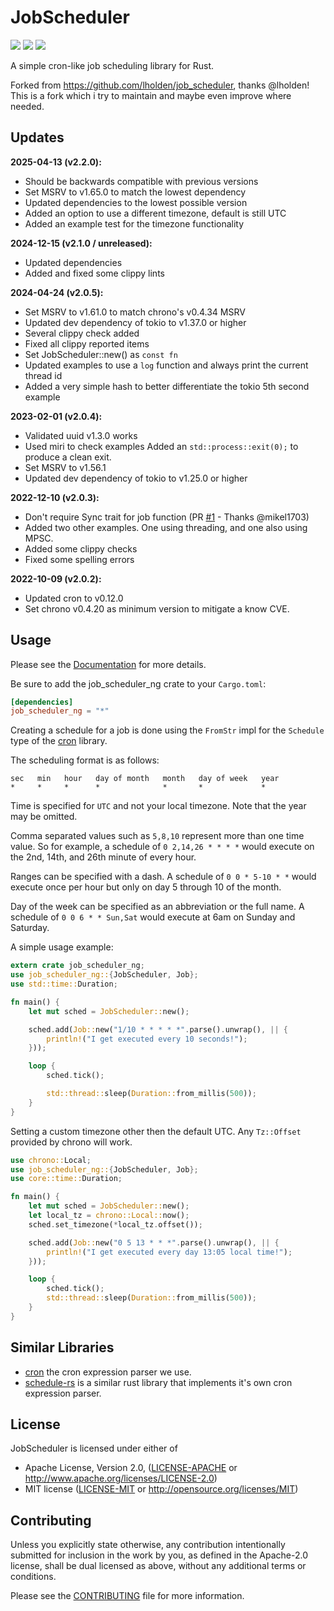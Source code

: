 # JobScheduler
[![](https://docs.rs/job_scheduler_ng/badge.svg)](https://docs.rs/job_scheduler_ng) [![](https://img.shields.io/crates/v/job_scheduler_ng.svg)](https://crates.io/crates/job_scheduler_ng) [![](https://deps.rs/repo/github/BlackDex/job_scheduler/status.svg)](https://deps.rs/repo/github/BlackDex/job_scheduler)

A simple cron-like job scheduling library for Rust.

Forked from https://github.com/lholden/job_scheduler, thanks @lholden!
This is a fork which i try to maintain and maybe even improve where needed.


## Updates

**2025-04-13 (v2.2.0):**
 - Should be backwards compatible with previous versions
 - Set MSRV to v1.65.0 to match the lowest dependency
 - Updated dependencies to the lowest possible version
 - Added an option to use a different timezone, default is still UTC
 - Added an example test for the timezone functionality

**2024-12-15 (v2.1.0 / unreleased):**
 - Updated dependencies
 - Added and fixed some clippy lints

**2024-04-24 (v2.0.5):**
 - Set MSRV to v1.61.0 to match chrono's v0.4.34 MSRV
 - Updated dev dependency of tokio to v1.37.0 or higher
 - Several clippy check added
 - Fixed all clippy reported items
 - Set JobScheduler::new() as `const fn`
 - Updated examples to use a `log` function and always print the current thread id
 - Added a very simple hash to better differentiate the tokio 5th second example

**2023-02-01 (v2.0.4):**
 - Validated uuid v1.3.0 works
 - Used miri to check examples
   Added an `std::process::exit(0);` to produce a clean exit.
 - Set MSRV to v1.56.1
 - Updated dev dependency of tokio to v1.25.0 or higher

**2022-12-10 (v2.0.3):**
 - Don't require Sync trait for job function (PR [#1](https://github.com/BlackDex/job_scheduler/pull/1) - Thanks @mikel1703)
 - Added two other examples. One using threading, and one also using MPSC.
 - Added some clippy checks
 - Fixed some spelling errors

**2022-10-09 (v2.0.2):**
 - Updated cron to v0.12.0
 - Set chrono v0.4.20 as minimum version to mitigate a know CVE.


## Usage

Please see the [Documentation](https://docs.rs/job_scheduler_ng/) for more details.

Be sure to add the job_scheduler_ng crate to your `Cargo.toml`:

```toml
[dependencies]
job_scheduler_ng = "*"
```

Creating a schedule for a job is done using the `FromStr` impl for the
`Schedule` type of the [cron](https://github.com/zslayton/cron) library.

The scheduling format is as follows:

```text
sec   min   hour   day of month   month   day of week   year
*     *     *      *              *       *             *
```

Time is specified for `UTC` and not your local timezone. Note that the year may
be omitted.

Comma separated values such as `5,8,10` represent more than one time value. So
for example, a schedule of `0 2,14,26 * * * *` would execute on the 2nd, 14th,
and 26th minute of every hour.

Ranges can be specified with a dash. A schedule of `0 0 * 5-10 * *` would
execute once per hour but only on day 5 through 10 of the month.

Day of the week can be specified as an abbreviation or the full name. A
schedule of `0 0 6 * * Sun,Sat` would execute at 6am on Sunday and Saturday.

A simple usage example:

```rust
extern crate job_scheduler_ng;
use job_scheduler_ng::{JobScheduler, Job};
use std::time::Duration;

fn main() {
    let mut sched = JobScheduler::new();

    sched.add(Job::new("1/10 * * * * *".parse().unwrap(), || {
        println!("I get executed every 10 seconds!");
    }));

    loop {
        sched.tick();

        std::thread::sleep(Duration::from_millis(500));
    }
}
```

Setting a custom timezone other then the default UTC.
Any `Tz::Offset` provided by chrono will work.

```rust
use chrono::Local;
use job_scheduler_ng::{JobScheduler, Job};
use core::time::Duration;

fn main() {
    let mut sched = JobScheduler::new();
    let local_tz = chrono::Local::now();
    sched.set_timezone(*local_tz.offset());

    sched.add(Job::new("0 5 13 * * *".parse().unwrap(), || {
        println!("I get executed every day 13:05 local time!");
    }));

    loop {
        sched.tick();
        std::thread::sleep(Duration::from_millis(500));
    }
}
```

## Similar Libraries

* [cron](https://github.com/zslayton/cron) the cron expression parser we use.
* [schedule-rs](https://github.com/mehcode/schedule-rs) is a similar rust library that implements it's own cron expression parser.

## License

JobScheduler is licensed under either of

 * Apache License, Version 2.0, ([LICENSE-APACHE](LICENSE-APACHE) or
   http://www.apache.org/licenses/LICENSE-2.0)
 * MIT license ([LICENSE-MIT](LICENSE-MIT) or
   http://opensource.org/licenses/MIT)

## Contributing

Unless you explicitly state otherwise, any contribution intentionally submitted
for inclusion in the work by you, as defined in the Apache-2.0 license, shall
be dual licensed as above, without any additional terms or conditions.

Please see the [CONTRIBUTING](CONTRIBUTING.md) file for more information.
